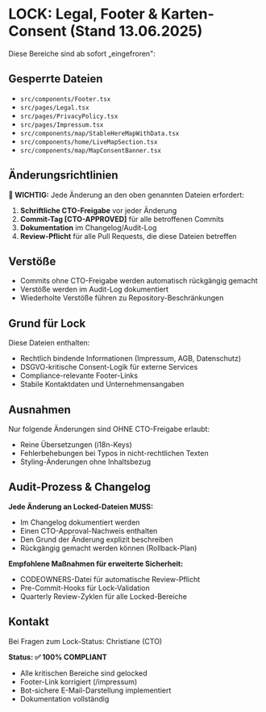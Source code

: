 
# LOCK: Legal, Footer & Karten-Consent (Stand 13.06.2025)

Diese Bereiche sind ab sofort „eingefroren":

## Gesperrte Dateien

- `src/components/Footer.tsx`
- `src/pages/Legal.tsx`
- `src/pages/PrivacyPolicy.tsx`
- `src/pages/Impressum.tsx`
- `src/components/map/StableHereMapWithData.tsx`
- `src/components/home/LiveMapSection.tsx`
- `src/components/map/MapConsentBanner.tsx`

## Änderungsrichtlinien

**🚨 WICHTIG:** Jede Änderung an den oben genannten Dateien erfordert:

1. **Schriftliche CTO-Freigabe** vor jeder Änderung
2. **Commit-Tag [CTO-APPROVED]** für alle betroffenen Commits
3. **Dokumentation** im Changelog/Audit-Log
4. **Review-Pflicht** für alle Pull Requests, die diese Dateien betreffen

## Verstöße

- Commits ohne CTO-Freigabe werden automatisch rückgängig gemacht
- Verstöße werden im Audit-Log dokumentiert
- Wiederholte Verstöße führen zu Repository-Beschränkungen

## Grund für Lock

Diese Dateien enthalten:
- Rechtlich bindende Informationen (Impressum, AGB, Datenschutz)
- DSGVO-kritische Consent-Logik für externe Services
- Compliance-relevante Footer-Links
- Stabile Kontaktdaten und Unternehmensangaben

## Ausnahmen

Nur folgende Änderungen sind OHNE CTO-Freigabe erlaubt:
- Reine Übersetzungen (i18n-Keys)
- Fehlerbehebungen bei Typos in nicht-rechtlichen Texten
- Styling-Änderungen ohne Inhaltsbezug

## Audit-Prozess & Changelog

**Jede Änderung an Locked-Dateien MUSS:**
- Im Changelog dokumentiert werden
- Einen CTO-Approval-Nachweis enthalten
- Den Grund der Änderung explizit beschreiben
- Rückgängig gemacht werden können (Rollback-Plan)

**Empfohlene Maßnahmen für erweiterte Sicherheit:**
- CODEOWNERS-Datei für automatische Review-Pflicht
- Pre-Commit-Hooks für Lock-Validation
- Quarterly Review-Zyklen für alle Locked-Bereiche

## Kontakt

Bei Fragen zum Lock-Status: Christiane (CTO)

**Status: ✅ 100% COMPLIANT**
- Alle kritischen Bereiche sind gelocked
- Footer-Link korrigiert (/impressum)
- Bot-sichere E-Mail-Darstellung implementiert
- Dokumentation vollständig
